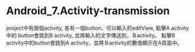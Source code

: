# Android_7.Activity-transmission
project中有兩個activity, 各有一個button、可以輸入的editView, 點擊A activity中的 button會跳到B activity, 並將輸入的文字傳送到，Ｂactivity。 點擊B activity中的button會跳到A activity，並將Ｂactivity的數值顯示在A頁面中。
